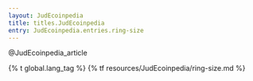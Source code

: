 ```yaml
---
layout: JudEcoinpedia
title: titles.JudEcoinpedia
entry: JudEcoinpedia.entries.ring-size
---
```


@JudEcoinpedia_article

{% t global.lang_tag %}
{% tf resources/JudEcoinpedia/ring-size.md %}
